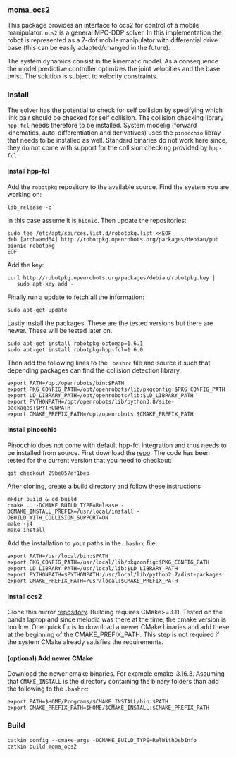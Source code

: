### moma_ocs2

This package provides an interface to ocs2 for control of a mobile manipulator. `ocs2` is a general MPC-DDP solver. In this implementation the robot is represented as a 7-dof mobile manipulator with differential drive base (this can be easily adapted/changed in the future). 

The system dynamics consist in the kinematic model. As a consequence the model predictive controller optimizes the joint velocities and the base twist. The solution is subject to velocity constraints.

### Install

The solver has the potential to check for self collision by specifying which link pair should be checked for self collision. The collision checking library `hpp-fcl` needs therefore to be installed. System modelig (forward kinematics, auto-differentiation and derivatives) uses the `pinocchio` libray that needs to be installed as well. Standard binaries do not work here since, they do not come with support for the collision checking provided by `hpp-fcl`. 

#### Install hpp-fcl
Add the `robotpkg` repository to the available source. Find the system you are working on:
```
lsb_release -c`
```

In this case assume it is `bionic`. Then update the repositories:

```
sudo tee /etc/apt/sources.list.d/robotpkg.list <<EOF
deb [arch=amd64] http://robotpkg.openrobots.org/packages/debian/pub bionic robotpkg
EOF
```

Add the key:

```
curl http://robotpkg.openrobots.org/packages/debian/robotpkg.key |
   sudo apt-key add -
```

Finally run a update to fetch all the information:

```
sudo apt-get update
```

Lastly install the packages. These are the tested versions but there are newer. These will be tested later on.

```
sudo apt-get install robotpkg-octomap=1.6.1
sudo apt-get install robotpkg-hpp-fcl=1.6.0
```

Then add the following lines to the `.bashrc` file and source it such that depending packages can find the collision detection library.

```
export PATH=/opt/openrobots/bin:$PATH
export PKG_CONFIG_PATH=/opt/openrobots/lib/pkgconfig:$PKG_CONFIG_PATH
export LD_LIBRARY_PATH=/opt/openrobots/lib:$LD_LIBRARY_PATH
export PYTHONPATH=/opt/openrobots/lib/python3.8/site-packages:$PYTHONPATH
export CMAKE_PREFIX_PATH=/opt/openrobots:$CMAKE_PREFIX_PATH
```

#### Install pinocchio

Pinocchio does not come with default hpp-fcl integration and thus needs to be installed from source. 
First download the [repo](https://stack-of-tasks.github.io/pinocchio/download.html). 
The code has been tested for the current version that you need to checkout:
```
git checkout 29be057af1beb

```
After cloning, create a build directory and follow these instructions
```
mkdir build & cd build
cmake .. -DCMAKE_BUILD_TYPE=Release -DCMAKE_INSTALL_PREFIX=/usr/local/install -DBUILD_WITH_COLLISION_SUPPORT=ON
make -j4
make install 
```

Add the installation to your paths in the `.bashrc` file.
```
export PATH=/usr/local/bin:$PATH
export PKG_CONFIG_PATH=/usr/local/lib/pkgconfig:$PKG_CONFIG_PATH
export LD_LIBRARY_PATH=/usr/local/lib:$LD_LIBRARY_PATH
export PYTHONPATH=$PYTHONPATH:/usr/local/lib/python2.7/dist-packages
export CMAKE_PREFIX_PATH=/usr/local:$CMAKE_PREFIX_PATH
```
#### Install ocs2

Clone this mirror [repository](github.com/grizzi/ocs2.git). Building requires CMake>=3.11. Tested on the panda laptop and since melodic was there at the time, the cmake version is too low. One quick fix is to download a newer CMake binaries and add these at the beginning of the CMAKE_PREFIX_PATH. This step is not required if the system CMake already satisfies the requirements.

#### (optional) Add newer CMake

Download the newer cmake binaries. For example cmake-3.16.3. Assuming that `CMAKE_INSTALL` is the directory containing the binary folders than add the following to the `.bashrc`:
```
export PATH=$HOME/Programs/$CMAKE_INSTALL/bin:$PATH
export CMAKE_PREFIX_PATH=$HOME/$CMAKE_INSTALL:$CMAKE_PREFIX_PATH 
```

### Build

```
catkin config --cmake-args -DCMAKE_BUILD_TYPE=RelWithDebInfo
catkin build moma_ocs2
```
